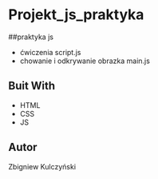 # Projekt_js_praktyka
##praktyka js
- ćwiczenia script.js
- chowanie i odkrywanie obrazka main.js

## Buit With
- HTML
- CSS
- JS

## Autor
Zbigniew Kulczyński
